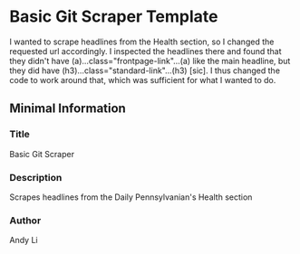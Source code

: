 # Basic Git Scraper Template

I wanted to scrape headlines from the Health section, so I changed the requested url accordingly. I inspected the headlines there and found that they didn't have (a)...class="frontpage-link"...(a) like the main headline, but they did have (h3)...class="standard-link"...(h3) [sic]. I thus changed the code to work around that, which was sufficient for what I wanted to do.

## Minimal Information

### Title

Basic Git Scraper

### Description
Scrapes headlines from the Daily Pennsylvanian's Health section

### Author
Andy Li
